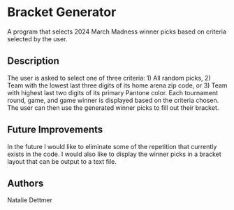 # Bracket Generator

A program that selects 2024 March Madness winner picks based on criteria selected by the user.

## Description

The user is asked to select one of three criteria: 1) All random picks, 2) Team with the lowest last three digits of its home arena zip code, or 3) Team with highest last two digits of its primary Pantone color. Each tournament round, game, and game winner is displayed based on the criteria chosen. The user can then use the generated winner picks to fill out their bracket.

## Future Improvements

In the future I would like to eliminate some of the repetition that currently exists in the code. I would also like to display the winner picks in a bracket layout that can be output to a text file.

## Authors

Natalie Dettmer
